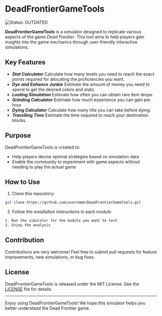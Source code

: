 # DeadFrontierGameTools

![Status: OUTDATED](https://img.shields.io/badge/status-outdated-red)

**DeadFrontierGameTools** is a simulator designed to replicate various aspects of the game *Dead Frontier*. This tool aims to help players gain insights into the game mechanics through user-friendly interactive simulations.

## Key Features

- *****Stat Calculator*****
Calculate how many levels you need to reach the exact points required for allocating the proficiencies you want.
- *****Dye and Enhance Junkie*****
Estimate the amount of money you need to spend to get the desired colors and stats.
- *****Looting Simulation*****
Estimate how often you can obtain rare item drops.
- *****Grinding Calculator*****
Estimate how much experience you can gain per hour.
- *****Dying Calculator*****
Calculate how many hits you can take before dying.
- *****Travelling Time*****
Estimate the time required to reach your destination blocks.

## Purpose

DeadFrontierGameTools is created to:
- Help players devise optimal strategies based on simulation data
- Enable the community to experiment with game aspects without needing to play the actual game

## How to Use

1. Clone this repository:
```bash
git clone https://github.com/username/DeadFrontierGameTools.git
```
2. Follow the installation instructions in each module

```bash
1. Run the simulator for the module you want to test
2. Enjoy the analysis
```
## Contribution

Contributions are very welcome! Feel free to submit pull requests for feature improvements, new simulations, or bug fixes.

## License

DeadFrontierGameTools is released under the MIT License. See the [LICENSE](LICENSE) file for details.

---

Enjoy using DeadFrontierGameTools! We hope this simulator helps you better understand the Dead Frontier game.

